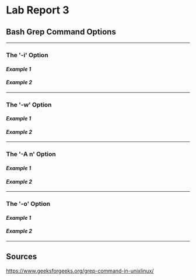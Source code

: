 # Lab Report 3

## Bash Grep Command Options
---
### The '-i' Option
#### *Example 1*

#### *Example 2*

---
### The '-w' Option
#### *Example 1*

#### *Example 2*

---
### The '-A n' Option
#### *Example 1*

#### *Example 2*

---
### The '-o' Option
#### *Example 1*

#### *Example 2*

---
## Sources
https://www.geeksforgeeks.org/grep-command-in-unixlinux/
